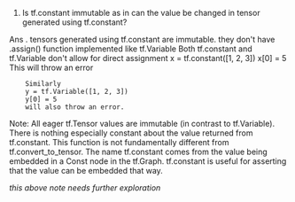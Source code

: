 1. Is tf.constant immutable as in can the value be changed in tensor generated using tf.constant?

Ans . tensors generated using tf.constant are immutable. 
        they don't have .assign() function implemented like tf.Variable
        Both tf.constant and tf.Variable don't allow for direct assignment
        x = tf.constant([1, 2, 3])
        x[0] = 5 
        This will throw an error
        
        Similarly 
        y = tf.Variable([1, 2, 3])
        y[0] = 5
        will also throw an error.



Note: All eager tf.Tensor values are immutable (in contrast to tf.Variable). There is nothing especially constant about the value returned from tf.constant. This function is not fundamentally different from tf.convert_to_tensor. The name tf.constant comes from the value being embedded in a Const node in the tf.Graph. tf.constant is useful for asserting that the value can be embedded that way.

*this above note needs further exploration*




